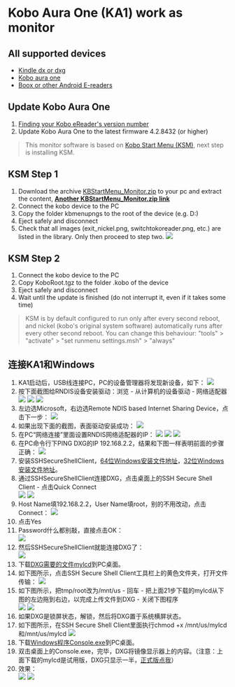 # Kobo Aura One (KA1) work as monitor #
## All supported devices ##
- [Kindle dx or dxg](https://github.com/nahtethan/dxg-display/blob/master/DXG.md)
- [Kobo aura one](https://github.com/nahtethan/dxg-display/blob/master/e-reader/KOBOen.md)
- [Boox or other Android E-readers](https://github.com/nahtethan/dxg-display/blob/master/BOOXen.md)
## Update Kobo Aura One ##
1. [Finding your Kobo eReader's version number](https://www.kobo.com/help/en-US/article/3092/updating-your-kobo-ereader)
2. Update Kobo Aura One to the latest firmware 4.2.8432 (or higher)
> This monitor software is based on [Kobo Start Menu (KSM)](http://www.mobileread.mobi/forums/showthread.php?t=266821), next step is installing KSM.
## KSM Step 1 ##
1. Download the archive [KBStartMenu_Monitor.zip](https://raw.githubusercontent.com/nahtethan/dxg-display/master/00-binary/KBStartMenu_Monitor.zip) to your pc and extract the content, **[Another KBStartMenu_Monitor.zip link](http://pan.baidu.com/s/1o80n8Gq)**
2. Connect the kobo device to the PC
3. Copy the folder kbmenupngs to the root of the device (e.g. D:\)
4. Eject safely and disconnect
5. Check that all images (exit_nickel.png, switchtokoreader.png, etc.) are listed in the library. Only then proceed to step two.
![](https://github.com/nahtethan/dxg-display/blob/master/99-pictures/KAO_02.jpg)
## KSM Step 2 ##
1. Connect the kobo device to the PC
2. Copy KoboRoot.tgz to the folder .kobo of the device
3. Eject safely and disconnect
4. Wait until the update is finished (do not interrupt it, even if it takes some time)
> KSM is by default configured to run only after every second reboot, and nickel (kobo's original system software) automatically runs after every other second reboot. You can change this behaviour: "tools" > "activate" > "set runmenu settings.msh" > "always"
## 连接KA1和Windows ##
1. KA1启动后，USB线连接PC，PC的设备管理器将发现新设备，如下：
![](https://github.com/nahtethan/dxg-display/blob/master/99-pictures/RNDIS01.jpg)
10. 按下面截图给RNDIS设备安装驱动：浏览 - 从计算机的设备驱动 - 网络适配器
![](https://github.com/nahtethan/dxg-display/blob/master/99-pictures/RNDIS02.jpg)
![](https://github.com/nahtethan/dxg-display/blob/master/99-pictures/RNDIS03.jpg)
![](https://github.com/nahtethan/dxg-display/blob/master/99-pictures/RNDIS04.jpg)
11. 左边选Microsoft，右边选Remote NDIS based Internet Sharing Device，点击下一步：
![](https://github.com/nahtethan/dxg-display/blob/master/99-pictures/RNDIS05.jpg)
12. 如果出现下面的截图，表面驱动安装成功：
![](https://github.com/nahtethan/dxg-display/blob/master/99-pictures/RNDIS06.jpg)
13. 在PC“网络连接”里面设置RNDIS网络适配器的IP：
![](https://github.com/nahtethan/dxg-display/blob/master/99-pictures/RNDIS08.jpg)
![](https://github.com/nahtethan/dxg-display/blob/master/99-pictures/RNDIS09.jpg)
![](https://github.com/nahtethan/dxg-display/blob/master/99-pictures/RNDIS10.jpg)
14. 在PC命令行下PING DXG的IP 192.168.2.2，结果和下图一样表明前面的步骤正确：
![](https://github.com/nahtethan/dxg-display/blob/master/99-pictures/RNDIS11.jpg)
15. 安装SSHSecureShellClient，[64位Windows安装文件地址](http://pan.baidu.com/s/1rvIZ8)，[32位Windows安装文件地址](http://pan.baidu.com/s/1o6OhpjW)。
16. 通过SSHSecureShellClient连接DXG，点击桌面上的SSH Secure Shell Client - 点击Quick Connect  
![](https://github.com/nahtethan/dxg-display/blob/master/99-pictures/01.jpg)
![](https://github.com/nahtethan/dxg-display/blob/master/99-pictures/02.jpg)
17. Host Name填192.168.2.2，User Name填root，别的不用改动，点击Connect：
![](https://github.com/nahtethan/dxg-display/blob/master/99-pictures/03.jpg)
18. 点击Yes
19. Password什么都别敲，直接点击OK：  
![](https://github.com/nahtethan/dxg-display/blob/master/99-pictures/04.png)
20. 然后SSHSecureShellClient就能连接DXG了：  
![](https://github.com/nahtethan/dxg-display/blob/master/99-pictures/05.png)
21. 下载[DXG需要的文件mylcd](https://raw.githubusercontent.com/nahtethan/dxg-display/master/00-binary/mylcd)到PC桌面。
22. 如下图所示，点击SSH Secure Shell Client工具栏上的黄色文件夹，打开文件传输：
![](https://github.com/nahtethan/dxg-display/blob/master/99-pictures/06.jpg)
23. 如下图所示，把tmp/root改为/mnt/us - 回车 - 把上面21步下载的mylcd从下图的左边拖到右边，以完成上传文件到DXG - 关闭下图程序  
![](https://github.com/nahtethan/dxg-display/blob/master/99-pictures/07.jpg)
![](https://github.com/nahtethan/dxg-display/blob/master/99-pictures/08.png)
24. 如果DXG是锁屏状态，解锁，然后将DXG置于系统横屏状态。
25. 如下图所示，在SSH Secure Shell Client里面执行chmod +x /mnt/us/mylcd和/mnt/us/mylcd
![](https://github.com/nahtethan/dxg-display/blob/master/99-pictures/09.jpg)
26. 下载[Windows程序Console.exe](https://www.hi-pda.com/forum/attachment.php?aid=Mjk4MTkxMHxlYTljYjNmN3wxNDkzMTg3NTgxfDIwYmIvdXJ4T29saDN0TkN2bm5tMTJ2ODJadVVvZ2NTYXF5OUxWVUcxQVFrN2Q4)到PC桌面。
27. 双击桌面上的Console.exe，完毕，DXG将镜像显示器上的内容。（注意：上面下载的mylcd是试用版，DXG只显示一半，[正式版点我](https://item.taobao.com/item.htm?id=520024244524)）
28. 效果：  
![](https://github.com/nahtethan/dxg-display/blob/master/99-pictures/IMG_3664.JPG)
![](https://github.com/nahtethan/dxg-display/blob/master/99-pictures/IMG_3665.JPG)

